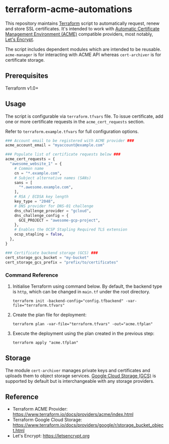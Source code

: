 # terraform-acme-automations

This repository maintains [Terraform](https://terraform.io) script to automatically request, renew and store SSL certificates. It's intended to work with [Automatic Certificate Management Environment (ACME)](https://en.wikipedia.org/wiki/Automated_Certificate_Management_Environment) compatible providers, most notably, [Let's Encrypt](https://letsencrypt.org/).

The script includes dependent modules which are intended to be reusable. `acme-manager` is for interacting with ACME API whereas `cert-archiver` is for certificate storage.

## Prerequisites

Terraform v1.0+

## Usage

The script is configurable via `terraform.tfvars` file. To issue certificate, add one or more certificate requests in the `acme_cert_requests` section.

Refer to `terraform.example.tfvars` for full configuration options.

```terraform
### Account email to be registered with ACME provider ###
acme_account_email = "myaccount@example.com"

### Populate list of certificate requests below ###
acme_cert_requests = {
  "awesome_website_1" = {
    # Common name
    cn = "*.example.com",
    # Subject alternative names (SANs)
    sans = [
      "*.awesome.example.com",
    ],
    # RSA / ECDSA key length
    key_type = "2048",
    # DNS provider for DNS-01 challenge
    dns_challenge_provider = "gcloud",
    dns_challenge_config = {
      GCE_PROJECT = "awesome-gcp-project",
    },
    # Enables the OCSP Stapling Required TLS extension
    ocsp_stapling = false,
  },
}

### Certificate backend storage (GCS) ###
cert_storage_gcs_bucket = "my-bucket"
cert_storage_gcs_prefix = "prefix/to/certificates"
```

### Command Reference

1. Initialise Terraform using command below. By default, the backend type is `http`, which can be changed in `main.tf` under the root directory.

    `terraform init -backend-config="config.tfbackend" -var-file="terraform.tfvars"`

1. Create the plan file for deployment:

    `terraform plan -var-file="terraform.tfvars" -out="acme.tfplan"`

1. Execute the deployment using the plan created in the previous step:

    `terraform apply "acme.tfplan"`

## Storage

The module `cert-archiver` manages private keys and certificates and uploads them to object storage services. [Google Cloud Storage (GCS)](https://cloud.google.com/storage) is supported by default but is interchangeable with any storage providers.

## Reference

- Terraform ACME Provider: https://www.terraform.io/docs/providers/acme/index.html
- Terraform Google Cloud Storage: https://www.terraform.io/docs/providers/google/r/storage_bucket_object.html
- Let's Encrypt: https://letsencrypt.org
